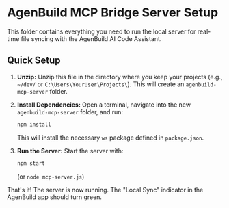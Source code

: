 # AgenBuild MCP Bridge Server Setup

This folder contains everything you need to run the local server for real-time file syncing with the AgenBuild AI Code Assistant.

## Quick Setup

1.  **Unzip:** Unzip this file in the directory where you keep your projects (e.g., `~/dev/` or `C:\Users\YourUser\Projects\`). This will create an `agenbuild-mcp-server` folder.

2.  **Install Dependencies:** Open a terminal, navigate into the new `agenbuild-mcp-server` folder, and run:
    ```bash
    npm install
    ```
    This will install the necessary `ws` package defined in `package.json`.

3.  **Run the Server:** Start the server with:
    ```bash
    npm start
    ```
    (or `node mcp-server.js`)

That's it! The server is now running. The "Local Sync" indicator in the AgenBuild app should turn green.


